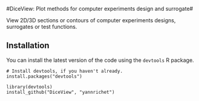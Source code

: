 #DiceView: Plot methods for computer experiments design and surrogate#

View 2D/3D sections or contours of computer experiments designs, surrogates or test functions.

Installation
------------

You can install the latest version of the code using the `devtools` R package.

```
# Install devtools, if you haven't already.
install.packages("devtools")

library(devtools)
install_github("DiceView", "yannrichet")
```
